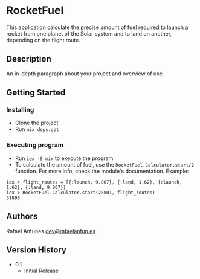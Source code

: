 # RocketFuel

This application calculate the precise amount of fuel required to launch a rocket from one planet
of the Solar system and to land on another, depending on the flight route.

## Description

An in-depth paragraph about your project and overview of use.

## Getting Started

### Installing

* Clone the project
* Run `mix deps.get`

### Executing program

* Run `iex -S mix` to execute the program
* To calculate the amount of fuel, use the `RocketFuel.Calculator.start/2` function. For more info,
check the module's documentation. Example:

```
iex > flight_routes = [{:launch, 9.807}, {:land, 1.62}, {:launch, 1.62}, {:land, 9.807}]
iex > RocketFuel.Calculator.start(28801, flight_routes)
51898
```

## Authors

Rafael Antunes
dev@rafaelantun.es

## Version History

* 0.1
    * Initial Release